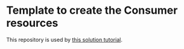 # Template to create the Consumer resources

This repository is used by [this solution tutorial](https://cloud.ibm.com/docs/solution-tutorials?topic=solution-tutorials-vpc-pps-basics).
